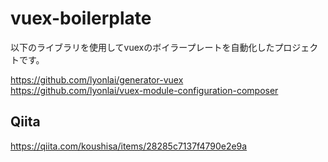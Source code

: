 # vuex-boilerplate
以下のライブラリを使用してvuexのボイラープレートを自動化したプロジェクトです。

https://github.com/lyonlai/generator-vuex
<br>
https://github.com/lyonlai/vuex-module-configuration-composer

## Qiita
https://qiita.com/koushisa/items/28285c7137f4790e2e9a
